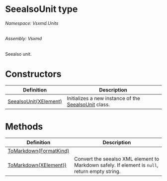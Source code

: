 <a name='T-Vsxmd-Units-SeealsoUnit'></a>
# SeealsoUnit type

###### Namespace:  Vsxmd.Units

###### Assembly:  Vsxmd

Seealso unit.

# Constructors

| Definition | Description |
|-|-|
| [SeealsoUnit(XElement)](/Vsxmd.Units/Constructors.md/#M-Vsxmd-Units-SeealsoUnit-#ctor-System-Xml-Linq-XElement-) | Initializes a new instance of the [SeealsoUnit](/Vsxmd.Units/SeealsoUnit.md/#T-Vsxmd-Units-SeealsoUnit) class. |

# Methods

| Definition | Description |
|-|-|
| [ToMarkdown(FormatKind)](/Vsxmd.Units/ToMarkdown.md/#M-Vsxmd-Units-SeealsoUnit-ToMarkdown-Vsxmd-Units-FormatKind-) |  |
| [ToMarkdown(XElement})](/Vsxmd.Units/ToMarkdown.md/#M-Vsxmd-Units-SeealsoUnit-ToMarkdown-System-Collections-Generic-IEnumerable{System-Xml-Linq-XElement}-) | Convert the seealso XML element to Markdown safely. If element is `null`, return empty string. |
